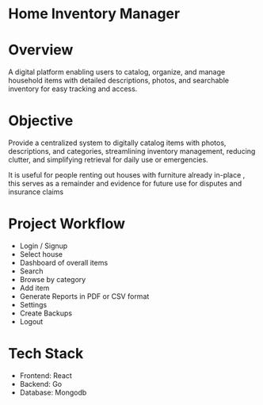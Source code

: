 # Home Inventory Manager

# Overview

A digital platform enabling users to catalog, organize, and manage household items with detailed descriptions, photos, and searchable inventory for easy tracking and access.

# Objective

Provide a centralized system to digitally catalog items with photos, descriptions, and categories, streamlining inventory management, reducing clutter, and simplifying retrieval for daily use or emergencies.

It is useful for people renting out houses with furniture already in-place , this serves as a remainder and evidence for future use for disputes and insurance claims

# Project Workflow

- Login / Signup
- Select house
- Dashboard of overall items
- Search
- Browse by category
- Add item
- Generate Reports in PDF or CSV format
- Settings
- Create Backups
- Logout

# Tech Stack

- Frontend: React
- Backend: Go
- Database: Mongodb
